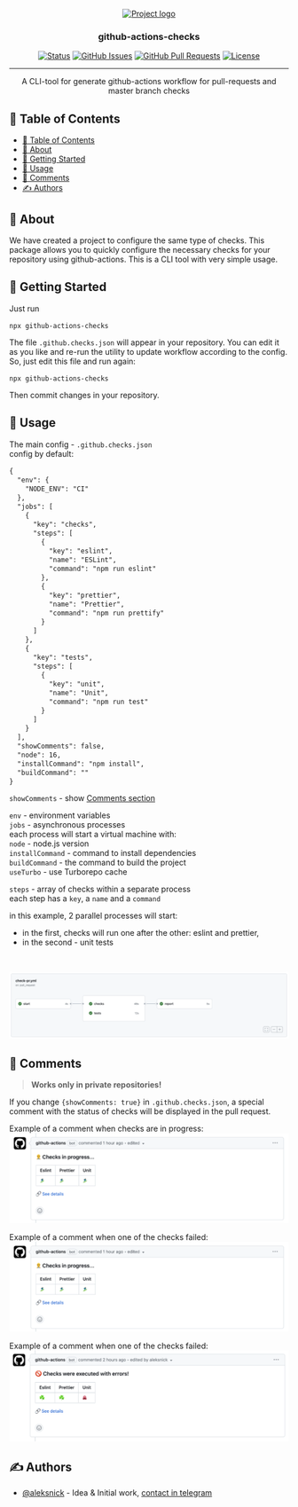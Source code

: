 <p align="center">
  <a href="" rel="noopener">
 <img width=200px height=200px src="https://sendsay.ru/new/img/logo.svg" alt="Project logo"></a>
</p>

<h3 align="center">github-actions-checks</h3>

<div align="center">

[![Status](https://img.shields.io/badge/status-active-success.svg)]()
[![GitHub Issues](https://img.shields.io/github/issues/sendsay-ru/github-actions-checks/issues.svg)](https://github.com/sendsay-ru/github-actions-checks/issues/issues)
[![GitHub Pull Requests](https://img.shields.io/github/issues-pr/sendsay-ru/github-actions-checks/issues.svg)](https://github.com/sendsay-ru/github-actions-checks/issues/pulls)
[![License](https://img.shields.io/badge/license-MIT-blue.svg)](/LICENSE)

</div>

---

<p align="center">A CLI-tool for generate github-actions workflow for pull-requests and master branch checks
    <br> 
</p>

## 📝 Table of Contents

- [📝 Table of Contents](#-table-of-contents)
- [🧐 About ](#-about-)
- [🏁 Getting Started ](#-getting-started-)
- [🎈 Usage ](#-usage-)
- [💬 Comments](#-comments)
- [✍️ Authors ](#️-authors-)

## 🧐 About <a name = "about"></a>

We have created a project to configure the same type of checks. This package allows you to quickly configure the necessary checks for your repository using github-actions. This is a CLI tool with very simple usage.

## 🏁 Getting Started <a name = "getting_started"></a>

Just run

```
npx github-actions-checks
```

The file `.github.checks.json` will appear in your repository. You can edit it as you like and re-run the utility to update workflow according to the config.<br>So, just edit this file and run again:

```
npx github-actions-checks
```

Then commit changes in your repository.

## 🎈 Usage <a name="usage"></a>

The main config - `.github.checks.json`<br>
config by default:
```
{
  "env": {
    "NODE_ENV": "CI"
  },
  "jobs": [
    {
      "key": "checks",
      "steps": [
        {
          "key": "eslint",
          "name": "ESLint",
          "command": "npm run eslint"
        },
        {
          "key": "prettier",
          "name": "Prettier",
          "command": "npm run prettify"
        }
      ]
    },
    {
      "key": "tests",
      "steps": [
        {
          "key": "unit",
          "name": "Unit",
          "command": "npm run test"
        }
      ]
    }
  ],
  "showComments": false,
  "node": 16,
  "installCommand": "npm install",
  "buildCommand": ""
}
```

`showComments` - show [Comments section](#-comments)

`env` - environment variables<br>
`jobs` - asynchronous processes<br>
each process will start a virtual machine with:<br>
`node` - node.js version<br>
`installCommand` - command to install dependencies<br>
`buildCommand` - the command to build the project<br>
`useTurbo` - use Turborepo cache<br>

`steps` - array of checks within a separate process<br>
each step has a `key`, a `name` and a `command`<br>

in this example, 2 parallel processes will start:<br>
- in the first, checks will run one after the other: eslint and prettier,
- in the second - unit tests

<br>

![Screenshot of a github flow](/public/images/flow.png)

## 💬 Comments

> <b>Works only in private repositories!</b>

If you change `{showComments: true}` in `.github.checks.json`, a special comment with the status of checks will be displayed in the pull request.

Example of a comment when checks are in progress:
![Screenshot of a github flow](/public/images/progress.png)

Example of a comment when one of the checks failed:
![Screenshot of a github flow](/public/images/progress.png)

Example of a comment when one of the checks failed:
![Screenshot of a github flow](/public/images/failed.png)
<br>

## ✍️ Authors <a name = "authors"></a> 

- [@aleksnick](https://github.com/aleksnick) - Idea & Initial work, [contact in telegram](https://t.me/aleksnick)
